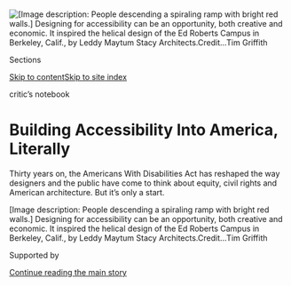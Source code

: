 <div id="app">

<div>

<div>

<div>

</div>

<div data-aria-hidden="false">

<div id="site-content" data-role="main">

<div>

<div class="css-1aor85t" style="opacity:0.000000001;z-index:-1;visibility:hidden">

<div class="css-1hqnpie">

<div class="css-epjblv">

<span class="css-17xtcya">[Arts](/section/arts)</span><span class="css-x15j1o">|</span><span class="css-fwqvlz">Building
Accessibility Into America,
Literally</span>

</div>

<div class="css-k008qs">

<div class="css-1iwv8en">

<span class="css-18z7m18"></span>

<div>

</div>

</div>

<span class="css-1n6z4y"></span>

<div class="css-1705lsu">

<div class="css-4xjgmj">

<div class="css-4skfbu" data-role="toolbar" data-aria-label="Social Media Share buttons, Save button, and Comments Panel with current comment count" data-testid="share-tools">

  - 
  - 
  - 
  - 
    
    <div class="css-6n7j50">
    
    </div>

  - 
  - 

</div>

</div>

</div>

</div>

</div>

</div>

<div id="NYT_TOP_BANNER_REGION" class="css-11qgg8s">

</div>

<div id="fullBleedHeaderContent">

<div class="css-n4ws9g">

![<span class="css-16f3y1r e13ogyst0" data-aria-hidden="true">\[Image
description: People descending a spiraling ramp with bright red walls.\]
Designing for accessibility can be an opportunity, both creative and
economic. It inspired the helical design of the Ed Roberts Campus in
Berkeley, Calif., by Leddy Maytum Stacy
Architects.</span><span class="css-cnj6d5 e1z0qqy90" itemprop="copyrightHolder"><span class="css-1ly73wi e1tej78p0">Credit...</span><span><span>Tim
Griffith</span></span></span>](https://static01.graylady3jvrrxbe.onion/images/2020/07/26/multimedia/24ADA-Design-02/merlin_174362385_2ddf650a-b8aa-49fc-bce3-b014e8f1f098-articleLarge.jpg?quality=75&auto=webp&disable=upscale)

</div>

<div class="css-3z92zw">

<div class="css-6cn7ki">

<div class="NYTAppHideMasthead css-1bcu9v6 e1suatyy0">

<div class="section css-1o1qe8k e1suatyy2">

<div class="css-cu5p7t er09x8g0">

<div class="css-6n7j50">

</div>

<span class="css-1dv1kvn">Sections</span>

[Skip to content](#site-content)[Skip to site index](#site-index)

</div>

<div class="css-10698na e1huz5gh0">

</div>

</div>

</div>

critic’s notebook

<div class="css-1sojcmr ehdk2mb0">

# Building Accessibility Into America, Literally

</div>

Thirty years on, the Americans With Disabilities Act has reshaped the
way designers and the public have come to think about equity, civil
rights and American architecture. But it’s only a start.

</div>

</div>

<div class="css-nwzfg5 e1gnum310">

<span class="css-1f9pvn2 arts">\[Image description: People descending a
spiraling ramp with bright red walls.\] Designing for accessibility can
be an opportunity, both creative and economic. It inspired the helical
design of the Ed Roberts Campus in Berkeley, Calif., by Leddy Maytum
Stacy
Architects.</span><span class="css-cnj6d5 e1z0qqy90" itemprop="copyrightHolder"><span class="css-1ly73wi e1tej78p0">Credit...</span><span><span>Tim
Griffith</span></span></span>

</div>

<div id="sponsor-wrapper" class="css-1hyfx7x">

<div id="sponsor-slug" class="css-19vbshk">

Supported by

</div>

[Continue reading the main
story](#after-sponsor)

<div id="sponsor" class="ad sponsor-wrapper" style="text-align:center;height:100%;display:block">

</div>

<div id="after-sponsor">

</div>

</div>

<div class="css-1wx1auc e1gnum311">

<div class="css-18e8msd">

<div class="css-vp77d3 epjyd6m0">

<div class="css-hus3qt ey68jwv0" data-aria-hidden="true">

[![Michael
Kimmelman](https://static01.graylady3jvrrxbe.onion/images/2018/02/20/multimedia/author-michael-kimmelman/author-michael-kimmelman-thumbLarge.jpg
"Michael Kimmelman")](https://www.nytimes3xbfgragh.onion/by/michael-kimmelman)

</div>

<div class="css-1baulvz">

By [<span class="css-1baulvz last-byline" itemprop="name">Michael
Kimmelman</span>](https://www.nytimes3xbfgragh.onion/by/michael-kimmelman)

</div>

</div>

  - 
    
    <div class="css-ld3wwf e16638kd2">
    
    Published July 20, 2020Updated July 21,
    2020
    
    </div>

  - 
    
    <div class="css-4xjgmj">
    
    <div class="css-pvvomx" data-role="toolbar" data-aria-label="Social Media Share buttons, Save button, and Comments Panel with current comment count" data-testid="share-tools">
    
      - 
      - 
      - 
      - 
        
        <div class="css-6n7j50">
        
        </div>
    
      - 
      - 
    
    </div>
    
    </div>

</div>

</div>

</div>

<div class="section meteredContent css-1r7ky0e" name="articleBody" itemprop="articleBody">

<div class="audioFigureHeading">

### Listen to This Article

<span class="css-16qbtva">Computer-generated audio file</span>

</div>

<div class="css-qe9gm7">

<div>

</div>

</div>

<div class="css-1fanzo5 StoryBodyCompanionColumn">

<div class="css-53u6y8">

The [Capitol Crawl](https://vimeo.com/328233990), it came to be called.
In March 1990, several dozen activists, cheered on by supporters, left
their canes and wheelchairs and pulled themselves up the steep stone
steps of the United States Capitol.

They wanted to pressure Congress into ratifying the Americans With
Disabilities Act. At the heart of what became a landmark of civil rights
legislation was the elemental role of architecture and design —
literally building accessibility into cities, products, public spaces
and workplaces, without which equity would remain just talk. Business
leaders predicted doomsday costs if the A.D.A. passed. The New York
Times even published an editorial titled “[Blank Check for the
Disabled?](https://www.nytimes3xbfgragh.onion/1989/09/06/opinion/blank-check-for-the-disabled.html)”

Thirty years on, the [A.D.A. has reshaped American
architecture](https://www.curbed.com/2015/7/23/9937976/how-the-americans-with-disabilities-act-transformed-architecture)
and the way designers and the public have come to think about civil
rights and the built world. We take for granted the ubiquity of entry
ramps, Braille signage, push buttons at front doors, lever handles in
lieu of doorknobs, widened public toilets, and warning tiles on street
corners and subway platforms. New courthouses, schools and museums no
longer default to a flight of stairs out front to express their elevated
ideals. The A.D.A. has baked a more egalitarian aesthetic of forms and
spaces into the civic DNA.

But there’s still a long way to go.

Last fall, the 22,000-square-foot, $41.5 million Hunters Point branch
library opened in Queens, N.Y. With a soaring interior of vertiginous
tiers and zigzagging stairs, the project’s architectural ambition was
obvious and outsized. [My
review](https://www.nytimes3xbfgragh.onion/2019/09/18/arts/design/hunters-point-community-library.html)
called it one of the most uplifting public buildings New York had
produced in years.

</div>

</div>

<div class="css-1fanzo5 StoryBodyCompanionColumn">

<div class="css-53u6y8">

Disability rights advocates [saw
it](https://gothamist.com/news/new-41-million-hunters-point-library-has-one-major-flaw)
differently. All those stairs and tiers made certain areas inaccessible
to people in wheelchairs, they pointed out. How uplifting could a public
library be if some people — who expected, deserved and needed to use it
— felt unwelcome?

</div>

</div>

<div class="css-79elbk" data-testid="photoviewer-wrapper">

<div class="css-z3e15g" data-testid="photoviewer-wrapper-hidden">

</div>

<div class="css-1a48zt4 ehw59r15" data-testid="photoviewer-children">

![<span class="css-16f3y1r e13ogyst0" data-aria-hidden="true">\[Image
description: Empty bookshelves placed on tiers that are only accessible
by stairs.\] The Hunters Point branch of the Queens Public Library was
heralded as an architectural triumph when it opened last year, but
several of its tiers of desks and bookshelves were inaccessible to
people in
wheelchairs.</span><span class="css-cnj6d5 e1z0qqy90" itemprop="copyrightHolder"><span class="css-1ly73wi e1tej78p0">Credit...</span><span>Hiroko
Masuike/The New York
Times</span></span>](https://static01.graylady3jvrrxbe.onion/images/2020/07/26/multimedia/24ADA-Design-01/merlin_163050270_7c393612-be37-4db7-a8e5-30d8f41345a9-articleLarge.jpg?quality=75&auto=webp&disable=upscale)

</div>

</div>

<div class="css-1fanzo5 StoryBodyCompanionColumn">

<div class="css-53u6y8">

They were right. I was wrong. City officials insisted that the building
complied with A.D.A. regulations, in effect pointing the finger at the
law itself. As Karen Braitmayer, a Seattle architect and accessibility
consultant, put it, “that’s very definitely neither the spirit nor the
goal” of the legislation.

<div id="NYT_MAIN_CONTENT_1_REGION" class="css-9tf9ac">

<div>

</div>

</div>

The question I wish I’d asked at the time is one that architects and
designers might ask themselves more often today. Bess Williamson, author
of “Accessible America,”
[tweeted](https://twitter.com/besswww/status/1180128788065198080) it
when the library opened: “Who sets the priorities?”

A public building has everyone as its client, after all. Does its design
evolve out of a truly collaborative process that engages, upfront, the
diversity of users, including those with disabilities, who know best
what they need and want?

</div>

</div>

<div class="css-1fanzo5 StoryBodyCompanionColumn">

<div class="css-53u6y8">

“There is only so much that legislation can ever do,” Xian Horn, a
disability rights advocate, speaker and teacher in New York, born with
cerebral palsy, said recently. “The issue goes beyond civil rights. It’s
also about hospitality, patronage, a broader vision of accessibility,
and ultimately about doing what’s best for the bottom line.”

With [one in four American adults living with
disabilities](https://www.cdc.gov/ncbddd/disabilityandhealth/infographic-disability-impacts-all.html),
designing for accessibility and diversity should hardly be considered a
chore or just a compliance issue. It’s an opportunity, both economic and
creative, but one that requires a shift in mind-set. A ramp can be
something stuck onto a building to check off some legal requirement.

Or it can inspire the helical design of the [Ed Roberts
Campus](https://www.edrobertscampus.org/design/) in Berkeley, Calif., by
Leddy Maytum Stacy Architects. Or the serpentine pathways of the [Robert
W. Wilson
Overlook](http://www.weissmanfredi.com/project/brooklyn-botanic-garden-robert-w-wilson-overlook)
that Weiss/Manfredi, the New York architecture firm, recently devised to
wind through the Brooklyn Botanic Garden.

“Architecture, from Vitruvius through Le Corbusier, has mirrored Western
culture, for whom the default user has always been the straight, white,
healthy, tall male,” said Joel Sanders, a New York-based architect and
Yale professor who runs MIXdesign, a think tank focused on inclusion.
“Everyone else, including those with mobility or cognitive issues,
tends to become an afterthought, a constraint to creativity, an added
cost.”

Nearly a century ago, tubular steel inspired both Marcel
Breuer’s[Wassily chair](https://www.knoll.com/product/wassily-chair)
and new, lighter wheelchairs. Chairs by Charles and Ray Eames, now
classics of midcentury modernism, evolved from a molded [plywood
splint](https://hyperallergic.com/328930/leg-splint-shaped-iconic-eames-chair/)
the couple devised for wounded soldiers during World War II.

</div>

</div>

<div class="css-1fanzo5 StoryBodyCompanionColumn">

<div class="css-53u6y8">

“The most beautiful things we design,” as Mr. Sanders put it, “are often
the ones whose formal innovation is the product of a social or cultural
need.”

</div>

</div>

<div class="css-79elbk" data-testid="photoviewer-wrapper">

<div class="css-z3e15g" data-testid="photoviewer-wrapper-hidden">

</div>

<div class="css-1a48zt4 ehw59r15" data-testid="photoviewer-children">

<div class="css-1xdhyk6 erfvjey0">

<span class="css-1ly73wi e1tej78p0">Image</span>

<div class="css-zjzyr8">

<div data-testid="lazyimage-container" style="height:257.77777777777777px">

</div>

</div>

</div>

<span class="css-16f3y1r e13ogyst0" data-aria-hidden="true">\[Image
description: A path winding around greenery in a garden.\] At Brooklyn
Botanic Garden, the serpentine pathways of the Robert W. Wilson Overlook
were devised by Weiss/Manfredi, the New York architecture firm, to wind
through the
garden</span><span class="css-cnj6d5 e1z0qqy90" itemprop="copyrightHolder"><span class="css-1ly73wi e1tej78p0">Credit...</span><span>Steven
Severinghaus, via Brooklyn Botanic Garden</span></span>

</div>

</div>

<div class="css-1fanzo5 StoryBodyCompanionColumn">

<div class="css-53u6y8">

A couple of years ago, the Cooper Hewitt, Smithsonian Design Museum
organized an eye-opening show called
[“Access+Ability”](https://www.nytimes3xbfgragh.onion/2018/01/24/arts/design/cooper-hewitt-access-ability.html)
highlighting those sorts of designs. It included stylish puffer jackets
with Velcro seams and zip-on sleeves, sold by Target, the retail giant,
and a pair of FlyEase, designed by Nike in response to a letter from a
college-bound teenager with cerebral palsy who asked for sneakers that
didn’t look like medical equipment. The sneakers looked fantastic.

A term of art emerged during the 1960s and ’70s: universal design.

Today, “universal design” can sound a little reductive and creaky, with
its implication of a single norm, as if difference (physical, cognitive,
racial, gender, religious, age, you name it) boils down to a condition
that needs to be compensated for — as if it can’t be something worth
celebrating. There’s a
[debate](https://www.ncbi.nlm.nih.gov/pmc/articles/PMC6913847/#:~:text=an%20inspirational%20video%3F-,Sensationalizing%20Cochlear%20Implants,%E2%80%9Cmiracle%20cure%E2%80%9D%20for%20deafness.&text=When%20the%20implant%20is%20first,sudden%20flood%20of%20sensory%20inputs.)
today in the Deaf community about cochlear implants, for example,
because to some detractors the implants imply that deafness is a problem
to be solved, not a culture and condition with its own history and
pride.

<div id="NYT_MAIN_CONTENT_3_REGION" class="css-9tf9ac">

<div>

</div>

</div>

“Noncompliant bodies don’t need to be ‘made whole’ by designers,” as Mr.
Sanders told me.

He prefers the term “inclusive design.”

Call it what you will, examples include text to speech and the homely
curb cut — that little ramp carved into street corners so wheelchair
users can navigate the six or so vertical inches between pavement and
sidewalk. Mandated by the A.D.A., during the last three decades the curb
cut has made daily life easier for countless shoppers with grocery
carts, teenagers on skateboards, travelers pulling wheeled bags, parents
with strollers and just about everybody else.

“As a person with a mobility disability who grew into adulthood prior to
the passage of the A.D.A.,” recalled Ms. Braitmayer, the architect and
consultant, “I spent my early years in a community without curb cuts on
the street corners, without accessible parking at the neighborhood
retail shopping centers, without wheelchair spaces in the movie
theaters. I appreciate every time I can now go to a movie and find a
place to sit without being told that if I sit in the aisle in my
wheelchair, I would be a fire hazard.”

</div>

</div>

<div class="css-1fanzo5 StoryBodyCompanionColumn">

<div class="css-53u6y8">

But for architects and designers, abiding by the letter of the A.D.A.
isn’t the same as internalizing its civil rights goals, she said. That
is what still remains for architecture — “to lift itself into the next
realm,” was Ms. Braitmayer’s phrase.

“People don’t only buy Apple products because they’re functional,” added
Ms. Horn, the advocate and teacher. “If you make a phone or a building
or a park or a hotel beautiful and also accessible, it makes life better
for everyone.”

</div>

</div>

</div>

<div>

</div>

<div>

</div>

<div>

</div>

<div>

<div id="bottom-wrapper" class="css-1ede5it">

<div id="bottom-slug" class="css-l9onyx">

Advertisement

</div>

[Continue reading the main
story](#after-bottom)

<div id="bottom" class="ad bottom-wrapper" style="text-align:center;height:100%;display:block;min-height:90px">

</div>

<div id="after-bottom">

</div>

</div>

</div>

</div>

</div>

## Site Index

<div>

</div>

## Site Information Navigation

  - [© <span>2020</span> <span>The New York Times
    Company</span>](https://help.nytimes3xbfgragh.onion/hc/en-us/articles/115014792127-Copyright-notice)

<!-- end list -->

  - [NYTCo](https://www.nytco.com/)
  - [Contact
    Us](https://help.nytimes3xbfgragh.onion/hc/en-us/articles/115015385887-Contact-Us)
  - [Work with us](https://www.nytco.com/careers/)
  - [Advertise](https://nytmediakit.com/)
  - [T Brand Studio](http://www.tbrandstudio.com/)
  - [Your Ad
    Choices](https://www.nytimes3xbfgragh.onion/privacy/cookie-policy#how-do-i-manage-trackers)
  - [Privacy](https://www.nytimes3xbfgragh.onion/privacy)
  - [Terms of
    Service](https://help.nytimes3xbfgragh.onion/hc/en-us/articles/115014893428-Terms-of-service)
  - [Terms of
    Sale](https://help.nytimes3xbfgragh.onion/hc/en-us/articles/115014893968-Terms-of-sale)
  - [Site
    Map](https://spiderbites.nytimes3xbfgragh.onion)
  - [Help](https://help.nytimes3xbfgragh.onion/hc/en-us)
  - [Subscriptions](https://www.nytimes3xbfgragh.onion/subscription?campaignId=37WXW)

</div>

</div>

</div>

</div>
